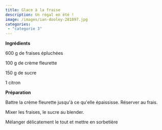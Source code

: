 ```yaml
---
title: Glace à la fraise
description: Un régal en été !
image: /images/ian-dooley-281897.jpg
categories:
 - "categorie 3"
---
```

**Ingrédients**

600 g de fraises épluchées

100 g de crème fleurette

150 g de sucre

1 citron



**Préparation**

Battre la crème fleurette jusqu'à ce qu'elle épaississe. Réserver au frais.

Mixer les fraises, le sucre au blender.

Mélanger délicatement le tout et mettre en sorbetière

